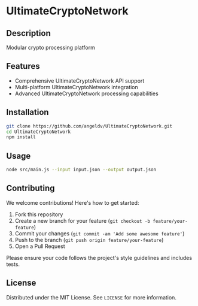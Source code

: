 # UltimateCryptoNetwork

## Description

Modular crypto processing platform

## Features

- Comprehensive UltimateCryptoNetwork API support
- Multi-platform UltimateCryptoNetwork integration
- Advanced UltimateCryptoNetwork processing capabilities
## Installation

```bash
git clone https://github.com/angeldv/UltimateCryptoNetwork.git
cd UltimateCryptoNetwork
npm install
```

## Usage

```bash
node src/main.js --input input.json --output output.json
```

## Contributing

We welcome contributions! Here's how to get started:

1. Fork this repository
2. Create a new branch for your feature (`git checkout -b feature/your-feature`)
3. Commit your changes (`git commit -am 'Add some awesome feature'`)
4. Push to the branch (`git push origin feature/your-feature`)
5. Open a Pull Request

Please ensure your code follows the project's style guidelines and includes tests.

## License

Distributed under the MIT License. See `LICENSE` for more information.
